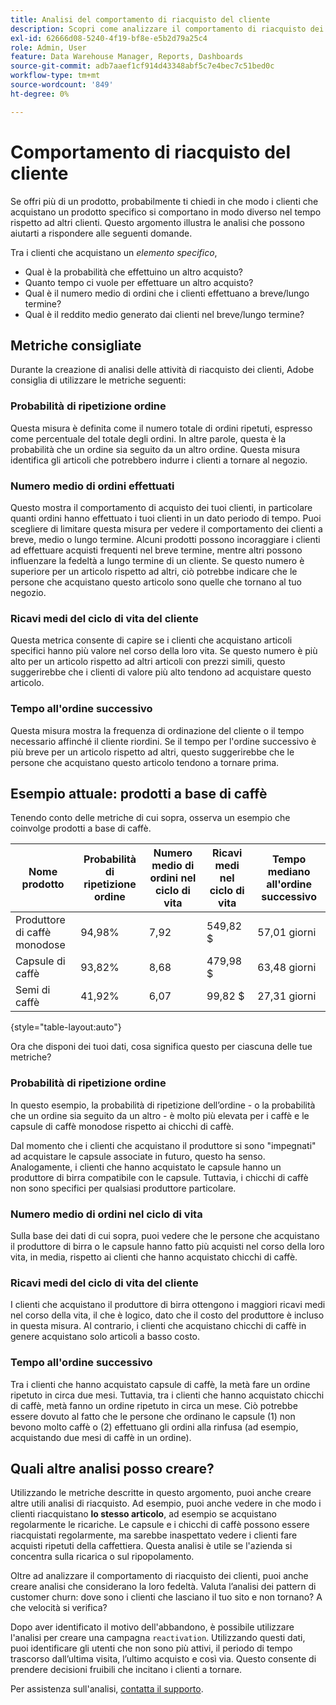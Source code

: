 ```yaml
---
title: Analisi del comportamento di riacquisto del cliente
description: Scopri come analizzare il comportamento di riacquisto dei clienti.
exl-id: 62666d08-5240-4f19-bf8e-e5b2d79a25c4
role: Admin, User
feature: Data Warehouse Manager, Reports, Dashboards
source-git-commit: adb7aaef1cf914d43348abf5c7e4bec7c51bed0c
workflow-type: tm+mt
source-wordcount: '849'
ht-degree: 0%

---
```


# Comportamento di riacquisto del cliente

Se offri più di un prodotto, probabilmente ti chiedi in che modo i clienti che acquistano un prodotto specifico si comportano in modo diverso nel tempo rispetto ad altri clienti. Questo argomento illustra le analisi che possono aiutarti a rispondere alle seguenti domande.

Tra i clienti che acquistano un *elemento specifico*,

* Qual è la probabilità che effettuino un altro acquisto?
* Quanto tempo ci vuole per effettuare un altro acquisto?
* Qual è il numero medio di ordini che i clienti effettuano a breve/lungo termine?
* Qual è il reddito medio generato dai clienti nel breve/lungo termine?

## Metriche consigliate

Durante la creazione di analisi delle attività di riacquisto dei clienti, Adobe consiglia di utilizzare le metriche seguenti:

### Probabilità di ripetizione ordine

Questa misura è definita come il numero totale di ordini ripetuti, espresso come percentuale del totale degli ordini. In altre parole, questa è la probabilità che un ordine sia seguito da un altro ordine. Questa misura identifica gli articoli che potrebbero indurre i clienti a tornare al negozio.

### Numero medio di ordini effettuati

Questo mostra il comportamento di acquisto dei tuoi clienti, in particolare quanti ordini hanno effettuato i tuoi clienti in un dato periodo di tempo. Puoi scegliere di limitare questa misura per vedere il comportamento dei clienti a breve, medio o lungo termine. Alcuni prodotti possono incoraggiare i clienti ad effettuare acquisti frequenti nel breve termine, mentre altri possono influenzare la fedeltà a lungo termine di un cliente. Se questo numero è superiore per un articolo rispetto ad altri, ciò potrebbe indicare che le persone che acquistano questo articolo sono quelle che tornano al tuo negozio.

### Ricavi medi del ciclo di vita del cliente

Questa metrica consente di capire se i clienti che acquistano articoli specifici hanno più valore nel corso della loro vita. Se questo numero è più alto per un articolo rispetto ad altri articoli con prezzi simili, questo suggerirebbe che i clienti di valore più alto tendono ad acquistare questo articolo.

### Tempo all&#39;ordine successivo

Questa misura mostra la frequenza di ordinazione del cliente o il tempo necessario affinché il cliente riordini. Se il tempo per l&#39;ordine successivo è più breve per un articolo rispetto ad altri, questo suggerirebbe che le persone che acquistano questo articolo tendono a tornare prima.

## Esempio attuale: prodotti a base di caffè

Tenendo conto delle metriche di cui sopra, osserva un esempio che coinvolge prodotti a base di caffè.

| **Nome prodotto** | **Probabilità di ripetizione ordine** | **Numero medio di ordini nel ciclo di vita** | **Ricavi medi nel ciclo di vita** | **Tempo mediano all&#39;ordine successivo** |
|-----|-----|-----|-----|-----|
| Produttore di caffè monodose | 94,98% | 7,92 | 549,82 $ | 57,01 giorni |
| Capsule di caffè | 93,82% | 8,68 | 479,98 $ | 63,48 giorni |
| Semi di caffè | 41,92% | 6,07 | 99,82 $ | 27,31 giorni |

{style="table-layout:auto"}

Ora che disponi dei tuoi dati, cosa significa questo per ciascuna delle tue metriche?

### Probabilità di ripetizione ordine

In questo esempio, la probabilità di ripetizione dell’ordine - o la probabilità che un ordine sia seguito da un altro - è molto più elevata per i caffè e le capsule di caffè monodose rispetto ai chicchi di caffè.

Dal momento che i clienti che acquistano il produttore si sono &quot;impegnati&quot; ad acquistare le capsule associate in futuro, questo ha senso. Analogamente, i clienti che hanno acquistato le capsule hanno un produttore di birra compatibile con le capsule. Tuttavia, i chicchi di caffè non sono specifici per qualsiasi produttore particolare.

### Numero medio di ordini nel ciclo di vita

Sulla base dei dati di cui sopra, puoi vedere che le persone che acquistano il produttore di birra o le capsule hanno fatto più acquisti nel corso della loro vita, in media, rispetto ai clienti che hanno acquistato chicchi di caffè.

### Ricavi medi del ciclo di vita del cliente

I clienti che acquistano il produttore di birra ottengono i maggiori ricavi medi nel corso della vita, il che è logico, dato che il costo del produttore è incluso in questa misura. Al contrario, i clienti che acquistano chicchi di caffè in genere acquistano solo articoli a basso costo.

### Tempo all&#39;ordine successivo

Tra i clienti che hanno acquistato capsule di caffè, la metà fare un ordine ripetuto in circa due mesi. Tuttavia, tra i clienti che hanno acquistato chicchi di caffè, metà fanno un ordine ripetuto in circa un mese. Ciò potrebbe essere dovuto al fatto che le persone che ordinano le capsule (1) non bevono molto caffè o (2) effettuano gli ordini alla rinfusa (ad esempio, acquistando due mesi di caffè in un ordine).

## Quali altre analisi posso creare?

Utilizzando le metriche descritte in questo argomento, puoi anche creare altre utili analisi di riacquisto. Ad esempio, puoi anche vedere in che modo i clienti riacquistano **lo stesso articolo**, ad esempio se acquistano regolarmente le ricariche. Le capsule e i chicchi di caffè possono essere riacquistati regolarmente, ma sarebbe inaspettato vedere i clienti fare acquisti ripetuti della caffettiera. Questa analisi è utile se l&#39;azienda si concentra sulla ricarica o sul ripopolamento.

Oltre ad analizzare il comportamento di riacquisto dei clienti, puoi anche creare analisi che considerano la loro fedeltà. Valuta l’analisi dei pattern di customer churn: dove sono i clienti che lasciano il tuo sito e non tornano? A che velocità si verifica?

Dopo aver identificato il motivo dell&#39;abbandono, è possibile utilizzare l&#39;analisi per creare una campagna `reactivation`. Utilizzando questi dati, puoi identificare gli utenti che non sono più attivi, il periodo di tempo trascorso dall’ultima visita, l’ultimo acquisto e così via. Questo consente di prendere decisioni fruibili che incitano i clienti a tornare.

Per assistenza sull&#39;analisi, [contatta il supporto](https://experienceleague.adobe.com/docs/commerce-knowledge-base/kb/troubleshooting/miscellaneous/mbi-service-policies.html).
